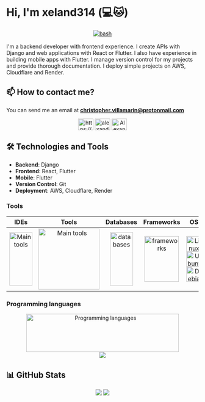 <!-- markdownlint-disable MD033 -->

# Hi, I'm xeland314 (💻🐱)

<div align="center">
  <a href="https://www.codewars.com/users/xeland314" target="_blank" rel="noreferrer"> <img src="https://www.codewars.com/users/xeland314/badges/large" alt="bash"/> </a>
</div>
<br>
I'm a backend developer with frontend experience. I create APIs with Django and web applications with React or Flutter. I also have experience in building mobile apps with Flutter. I manage version control for my projects and provide thorough documentation. I deploy simple projects on AWS, Cloudflare and Render.

## 📫 How to contact me?
You can send me an email at **christopher.villamarin@protonmail.com**

<p align="center">
  <a href="https://linkedin.com/in/https://www.linkedin.com/in/christopher-villamar%c3%adn/" target="blank"><img align="center" src="https://raw.githubusercontent.com/rahuldkjain/github-profile-readme-generator/master/src/images/icons/Social/linked-in-alt.svg" alt="https://www.linkedin.com/in/christopher-villamar%c3%adn/" height="30" width="40" /></a>
  <a href="https://fb.com/alexander.pila.7" target="blank"><img align="center" src="https://raw.githubusercontent.com/rahuldkjain/github-profile-readme-generator/master/src/images/icons/Social/facebook.svg" alt="alexander.pila.7" height="30" width="40" /></a>
  <a href="https://discord.gg/AlexanderPila#5944" target="blank"><img align="center" src="https://raw.githubusercontent.com/rahuldkjain/github-profile-readme-generator/master/src/images/icons/Social/discord.svg" alt="AlexanderPila#5944" height="30" width="40" /></a>
</p>

## 🛠️ Technologies and Tools

- **Backend**: Django
- **Frontend**: React, Flutter
- **Mobile**: Flutter
- **Version Control**: Git
- **Deployment**: AWS, Cloudflare, Render

### Tools

<table align="center">
<thead>
  <tr>
    <th>IDEs</th>
    <th>Tools</th>
    <th>Databases</th>
    <th>Frameworks</th>
    <th>OS</th>
    <th>Cloud</th>
  </tr>
</thead>
<tbody>
  <tr>
    <td align="center">
      <img src="https://skillicons.dev/icons?i=vscode,neovim,eclipse&perline=1&theme=light" alt="Main tools" width="60" height="140"/>
    </td>
    <td align="center">
      <img src="https://skillicons.dev/icons?i=regex,obsidian,md,git,bash,docker,nginx,postman&perline=3&theme=light" alt="Main tools" width="160" height="160"/>
    </td>
    <td align="center">
      <img src="https://skillicons.dev/icons?i=sqlite,postgres,redis&perline=1&theme=light" alt="databases" width="60" height="140"/>
    </td>
    <td align="center">
        <img src="https://skillicons.dev/icons?i=qt,django,flutter,react&perline=2&theme=light" alt="frameworks" width="90" height="120"/>
    </td>
    <td align="center">
      <a href="https://www.linux.org/" target="_blank" rel="noreferrer">
        <img src="https://skillicons.dev/icons?i=linux&perline=1&theme=light" alt="Linux" width="40" height="40"/>
      </a>
      <br>
      <a href="https://ubuntu.com/" target="_blank" rel="noreferrer">
        <img src="https://upload.wikimedia.org/wikipedia/commons/9/9e/UbuntuCoF.svg" alt="Ubuntu" width="40" height="40"/>
      </a>
      <br>
      <a href="https://www.debian.org/" target="_blank" rel="noreferrer">
        <img src="https://www.debian.org/logos/openlogo-nd.svg" alt="Debian" width="40" height="40"/>
      </a>
    </td>
    <td align="center">
      <a href="https://aws.amazon.com/" target="_blank" rel="noreferrer">
        <img src="https://skillicons.dev/icons?i=aws&perline=1&theme=light" alt="AWS" width="40" height="40"/>
      </a>
      <br>
      <a href="https://www.cloudflare.com/" target="_blank" rel="noreferrer">
        <img src="https://skillicons.dev/icons?i=cloudflare&perline=1&theme=light" alt="Cloudflare" width="40" height="40"/>
      </a>
      <br>
    </td>
  </tr>
</tbody>
</table>

### Programming languages
<div align="center">
  <div>
    <img src="https://skillicons.dev/icons?i=py,java,c,go,dart,js,ts,html,css&perline=10&theme=light" alt="Programming languages" width="400" height="100"/>
  </div>
  <div>
    <picture>
      <source
        srcset="https://github-readme-stats-git-main-xeland314s-projects.vercel.app/api/top-langs/?username=xeland314&layout=compact&langs_count=10&exclude_repo=github-readme-stats,to-do-list-simple,Analizador-lexico,servichef_site&include_all_commits=true&theme=city_lights&show_icons=true"
        media="(prefers-color-scheme: dark)"
      />
      <source
        srcset="https://github-readme-stats-git-main-xeland314s-projects.vercel.app/api/top-langs/?username=xeland314&layout=compact&langs_count=10&exclude_repo=github-readme-stats,to-do-list-simple,Analizador-lexico,servichef_site&include_all_commits=true&theme=default&show_icons=true"
        media="(prefers-color-scheme: light), (prefers-color-scheme: no-preference)"
      />
      <img src="https://github-readme-stats-git-main-xeland314s-projects.vercel.app/api/top-langs/?username=xeland314&layout=compact&langs_count=10&exclude_repo=github-readme-stats,to-do-list-simple,Analizador-lexico,servichef_site&include_all_commits=true&theme=default&show_icons=true" />
    </picture>
  </div>
</div>

## 📊 GitHub Stats

<div align="center">
  <picture>
    <source
      srcset="https://github-readme-streak-stats.herokuapp.com/?user=xeland314&hide_border=false&theme=city_lights"
      media="(prefers-color-scheme: dark)"
    />
    <source
      srcset="https://github-readme-streak-stats.herokuapp.com/?user=xeland314&hide_border=false"
      media="(prefers-color-scheme: light), (prefers-color-scheme: no-preference)"
    />
    <img src="https://github-readme-streak-stats.herokuapp.com/?user=xeland314&hide_border=false" />
  </picture>
  <picture>
    <source
      srcset="https://github-readme-stats-git-main-xeland314s-projects.vercel.app/api?username=xeland314&show_icons=true&theme=city_lights&hide_border=false"
      media="(prefers-color-scheme: dark)"
    />
    <source
      srcset="https://github-readme-stats-git-main-xeland314s-projects.vercel.app/api?username=xeland314&show_icons=true&theme=default&hide_border=false"
      media="(prefers-color-scheme: light), (prefers-color-scheme: no-preference)"
    />
    <img src="https://github-readme-stats-git-main-xeland314s-projects.vercel.app/api?username=xeland314&show_icons=true&theme=default&hide_border=false" />
  </picture>
</div>
